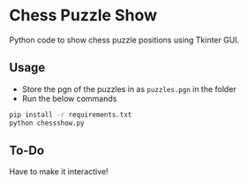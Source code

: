 # Chess Puzzle Show

Python code to show chess puzzle positions using Tkinter GUI.

## Usage

- Store the pgn of the puzzles in as `puzzles.pgn` in the folder
- Run the below commands

```bash
pip install -r requirements.txt
python chessshow.py
```

## To-Do

Have to make it interactive!

